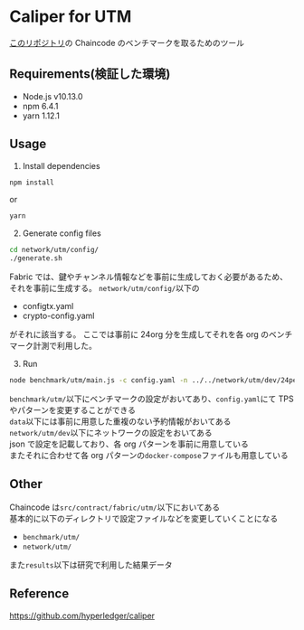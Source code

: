 # Caliper for UTM

[このリポジトリ](https://github.com/gucc1/utm-fabric)の Chaincode のベンチマークを取るためのツール

## Requirements(検証した環境)

- Node.js v10.13.0
- npm 6.4.1
- yarn 1.12.1

## Usage

1. Install dependencies

```bash
npm install
```

or

```bash
yarn
```

2. Generate config files

```bash
cd network/utm/config/
./generate.sh
```

Fabric では、鍵やチャンネル情報などを事前に生成しておく必要があるため、それを事前に生成する。
`network/utm/config/`以下の

- configtx.yaml
- crypto-config.yaml

がそれに該当する。
ここでは事前に 24org 分を生成してそれを各 org のベンチマーク計測で利用した。

3. Run

```bash
node benchmark/utm/main.js -c config.yaml -n ../../network/utm/dev/24peer.json
```

`benchmark/utm/`以下にベンチマークの設定がおいてあり、`config.yaml`にて TPS やパターンを変更することができる  
`data`以下には事前に用意した重複のない予約情報がおいてある  
`network/utm/dev`以下にネットワークの設定をおいてある  
json で設定を記載しており、各 org パターンを事前に用意している  
またそれに合わせて各 org パターンの`docker-compose`ファイルも用意している

## Other

Chaincode は`src/contract/fabric/utm/`以下においてある  
基本的に以下のディレクトリで設定ファイルなどを変更していくことになる

- `benchmark/utm/`
- `network/utm/`

また`results`以下は研究で利用した結果データ

## Reference

https://github.com/hyperledger/caliper
